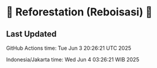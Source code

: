 
# 🌳 Reforestation (Reboisasi) 🌲

## Last Updated

GitHub Actions time: Tue Jun  3 20:26:21 UTC 2025

Indonesia/Jakarta time: Wed Jun  4 03:26:21 WIB 2025
